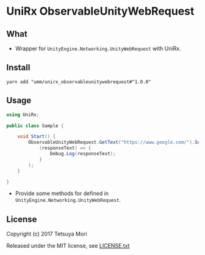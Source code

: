 # UniRx ObservableUnityWebRequest

## What

* Wrapper for `UnityEngine.Networking.UnityWebRequest` with UniRx.

## Install

```shell
yarn add "umm/unirx_observableunitywebrequest#^1.0.0"
```

## Usage

```csharp
using UniRx;

public class Sample {

    void Start() {
        ObservableUnityWebRequest.GetText("https://www.google.com/").Subscribe(
            (responseText) => {
                Debug.Log(responseText);
            }
        );
    }

}
```

* Provide some methods for defined in `UnityEngine.Networking.UnityWebRequest`.

## License

Copyright (c) 2017 Tetsuya Mori

Released under the MIT license, see [LICENSE.txt](LICENSE.txt)

